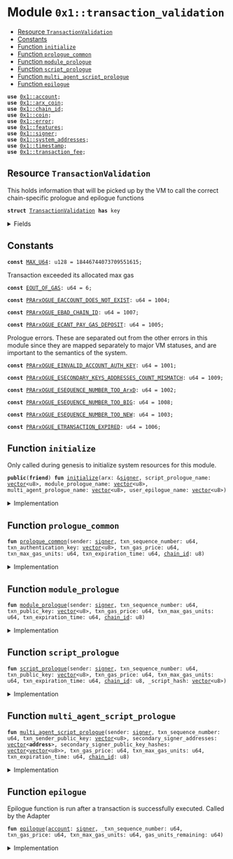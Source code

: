 
<a name="0x1_transaction_validation"></a>

# Module `0x1::transaction_validation`



-  [Resource `TransactionValidation`](#0x1_transaction_validation_TransactionValidation)
-  [Constants](#@Constants_0)
-  [Function `initialize`](#0x1_transaction_validation_initialize)
-  [Function `prologue_common`](#0x1_transaction_validation_prologue_common)
-  [Function `module_prologue`](#0x1_transaction_validation_module_prologue)
-  [Function `script_prologue`](#0x1_transaction_validation_script_prologue)
-  [Function `multi_agent_script_prologue`](#0x1_transaction_validation_multi_agent_script_prologue)
-  [Function `epilogue`](#0x1_transaction_validation_epilogue)


<pre><code><b>use</b> <a href="account.md#0x1_account">0x1::account</a>;
<b>use</b> <a href="arx_coin.md#0x1_arx_coin">0x1::arx_coin</a>;
<b>use</b> <a href="chain_id.md#0x1_chain_id">0x1::chain_id</a>;
<b>use</b> <a href="coin.md#0x1_coin">0x1::coin</a>;
<b>use</b> <a href="../../std/doc/error.md#0x1_error">0x1::error</a>;
<b>use</b> <a href="../../std/doc/features.md#0x1_features">0x1::features</a>;
<b>use</b> <a href="../../std/doc/signer.md#0x1_signer">0x1::signer</a>;
<b>use</b> <a href="system_addresses.md#0x1_system_addresses">0x1::system_addresses</a>;
<b>use</b> <a href="timestamp.md#0x1_timestamp">0x1::timestamp</a>;
<b>use</b> <a href="transaction_fee.md#0x1_transaction_fee">0x1::transaction_fee</a>;
</code></pre>



<a name="0x1_transaction_validation_TransactionValidation"></a>

## Resource `TransactionValidation`

This holds information that will be picked up by the VM to call the
correct chain-specific prologue and epilogue functions


<pre><code><b>struct</b> <a href="transaction_validation.md#0x1_transaction_validation_TransactionValidation">TransactionValidation</a> <b>has</b> key
</code></pre>



<details>
<summary>Fields</summary>


<dl>
<dt>
<code>module_addr: <b>address</b></code>
</dt>
<dd>

</dd>
<dt>
<code>module_name: <a href="../../std/doc/vector.md#0x1_vector">vector</a>&lt;u8&gt;</code>
</dt>
<dd>

</dd>
<dt>
<code>script_prologue_name: <a href="../../std/doc/vector.md#0x1_vector">vector</a>&lt;u8&gt;</code>
</dt>
<dd>

</dd>
<dt>
<code>module_prologue_name: <a href="../../std/doc/vector.md#0x1_vector">vector</a>&lt;u8&gt;</code>
</dt>
<dd>

</dd>
<dt>
<code>multi_agent_prologue_name: <a href="../../std/doc/vector.md#0x1_vector">vector</a>&lt;u8&gt;</code>
</dt>
<dd>

</dd>
<dt>
<code>user_epilogue_name: <a href="../../std/doc/vector.md#0x1_vector">vector</a>&lt;u8&gt;</code>
</dt>
<dd>

</dd>
</dl>


</details>

<a name="@Constants_0"></a>

## Constants


<a name="0x1_transaction_validation_MAX_U64"></a>



<pre><code><b>const</b> <a href="transaction_validation.md#0x1_transaction_validation_MAX_U64">MAX_U64</a>: u128 = 18446744073709551615;
</code></pre>



<a name="0x1_transaction_validation_EOUT_OF_GAS"></a>

Transaction exceeded its allocated max gas


<pre><code><b>const</b> <a href="transaction_validation.md#0x1_transaction_validation_EOUT_OF_GAS">EOUT_OF_GAS</a>: u64 = 6;
</code></pre>



<a name="0x1_transaction_validation_PRArxOGUE_EACCOUNT_DOES_NOT_EXIST"></a>



<pre><code><b>const</b> <a href="transaction_validation.md#0x1_transaction_validation_PRArxOGUE_EACCOUNT_DOES_NOT_EXIST">PRArxOGUE_EACCOUNT_DOES_NOT_EXIST</a>: u64 = 1004;
</code></pre>



<a name="0x1_transaction_validation_PRArxOGUE_EBAD_CHAIN_ID"></a>



<pre><code><b>const</b> <a href="transaction_validation.md#0x1_transaction_validation_PRArxOGUE_EBAD_CHAIN_ID">PRArxOGUE_EBAD_CHAIN_ID</a>: u64 = 1007;
</code></pre>



<a name="0x1_transaction_validation_PRArxOGUE_ECANT_PAY_GAS_DEPOSIT"></a>



<pre><code><b>const</b> <a href="transaction_validation.md#0x1_transaction_validation_PRArxOGUE_ECANT_PAY_GAS_DEPOSIT">PRArxOGUE_ECANT_PAY_GAS_DEPOSIT</a>: u64 = 1005;
</code></pre>



<a name="0x1_transaction_validation_PRArxOGUE_EINVALID_ACCOUNT_AUTH_KEY"></a>

Prologue errors. These are separated out from the other errors in this
module since they are mapped separately to major VM statuses, and are
important to the semantics of the system.


<pre><code><b>const</b> <a href="transaction_validation.md#0x1_transaction_validation_PRArxOGUE_EINVALID_ACCOUNT_AUTH_KEY">PRArxOGUE_EINVALID_ACCOUNT_AUTH_KEY</a>: u64 = 1001;
</code></pre>



<a name="0x1_transaction_validation_PRArxOGUE_ESECONDARY_KEYS_ADDRESSES_COUNT_MISMATCH"></a>



<pre><code><b>const</b> <a href="transaction_validation.md#0x1_transaction_validation_PRArxOGUE_ESECONDARY_KEYS_ADDRESSES_COUNT_MISMATCH">PRArxOGUE_ESECONDARY_KEYS_ADDRESSES_COUNT_MISMATCH</a>: u64 = 1009;
</code></pre>



<a name="0x1_transaction_validation_PRArxOGUE_ESEQUENCE_NUMBER_TOO_ArxD"></a>



<pre><code><b>const</b> <a href="transaction_validation.md#0x1_transaction_validation_PRArxOGUE_ESEQUENCE_NUMBER_TOO_ArxD">PRArxOGUE_ESEQUENCE_NUMBER_TOO_ArxD</a>: u64 = 1002;
</code></pre>



<a name="0x1_transaction_validation_PRArxOGUE_ESEQUENCE_NUMBER_TOO_BIG"></a>



<pre><code><b>const</b> <a href="transaction_validation.md#0x1_transaction_validation_PRArxOGUE_ESEQUENCE_NUMBER_TOO_BIG">PRArxOGUE_ESEQUENCE_NUMBER_TOO_BIG</a>: u64 = 1008;
</code></pre>



<a name="0x1_transaction_validation_PRArxOGUE_ESEQUENCE_NUMBER_TOO_NEW"></a>



<pre><code><b>const</b> <a href="transaction_validation.md#0x1_transaction_validation_PRArxOGUE_ESEQUENCE_NUMBER_TOO_NEW">PRArxOGUE_ESEQUENCE_NUMBER_TOO_NEW</a>: u64 = 1003;
</code></pre>



<a name="0x1_transaction_validation_PRArxOGUE_ETRANSACTION_EXPIRED"></a>



<pre><code><b>const</b> <a href="transaction_validation.md#0x1_transaction_validation_PRArxOGUE_ETRANSACTION_EXPIRED">PRArxOGUE_ETRANSACTION_EXPIRED</a>: u64 = 1006;
</code></pre>



<a name="0x1_transaction_validation_initialize"></a>

## Function `initialize`

Only called during genesis to initialize system resources for this module.


<pre><code><b>public</b>(<b>friend</b>) <b>fun</b> <a href="transaction_validation.md#0x1_transaction_validation_initialize">initialize</a>(arx: &<a href="../../std/doc/signer.md#0x1_signer">signer</a>, script_prologue_name: <a href="../../std/doc/vector.md#0x1_vector">vector</a>&lt;u8&gt;, module_prologue_name: <a href="../../std/doc/vector.md#0x1_vector">vector</a>&lt;u8&gt;, multi_agent_prologue_name: <a href="../../std/doc/vector.md#0x1_vector">vector</a>&lt;u8&gt;, user_epilogue_name: <a href="../../std/doc/vector.md#0x1_vector">vector</a>&lt;u8&gt;)
</code></pre>



<details>
<summary>Implementation</summary>


<pre><code><b>public</b>(<b>friend</b>) <b>fun</b> <a href="transaction_validation.md#0x1_transaction_validation_initialize">initialize</a>(
    arx: &<a href="../../std/doc/signer.md#0x1_signer">signer</a>,
    script_prologue_name: <a href="../../std/doc/vector.md#0x1_vector">vector</a>&lt;u8&gt;,
    module_prologue_name: <a href="../../std/doc/vector.md#0x1_vector">vector</a>&lt;u8&gt;,
    multi_agent_prologue_name: <a href="../../std/doc/vector.md#0x1_vector">vector</a>&lt;u8&gt;,
    user_epilogue_name: <a href="../../std/doc/vector.md#0x1_vector">vector</a>&lt;u8&gt;,
) {
    <a href="system_addresses.md#0x1_system_addresses_assert_arx">system_addresses::assert_arx</a>(arx);

    <b>move_to</b>(arx, <a href="transaction_validation.md#0x1_transaction_validation_TransactionValidation">TransactionValidation</a> {
        module_addr: @arx,
        module_name: b"<a href="transaction_validation.md#0x1_transaction_validation">transaction_validation</a>",
        script_prologue_name,
        module_prologue_name,
        multi_agent_prologue_name,
        user_epilogue_name,
    });
}
</code></pre>



</details>

<a name="0x1_transaction_validation_prologue_common"></a>

## Function `prologue_common`



<pre><code><b>fun</b> <a href="transaction_validation.md#0x1_transaction_validation_prologue_common">prologue_common</a>(sender: <a href="../../std/doc/signer.md#0x1_signer">signer</a>, txn_sequence_number: u64, txn_authentication_key: <a href="../../std/doc/vector.md#0x1_vector">vector</a>&lt;u8&gt;, txn_gas_price: u64, txn_max_gas_units: u64, txn_expiration_time: u64, <a href="chain_id.md#0x1_chain_id">chain_id</a>: u8)
</code></pre>



<details>
<summary>Implementation</summary>


<pre><code><b>fun</b> <a href="transaction_validation.md#0x1_transaction_validation_prologue_common">prologue_common</a>(
    sender: <a href="../../std/doc/signer.md#0x1_signer">signer</a>,
    txn_sequence_number: u64,
    txn_authentication_key: <a href="../../std/doc/vector.md#0x1_vector">vector</a>&lt;u8&gt;,
    txn_gas_price: u64,
    txn_max_gas_units: u64,
    txn_expiration_time: u64,
    <a href="chain_id.md#0x1_chain_id">chain_id</a>: u8,
) {
    <b>assert</b>!(
        <a href="timestamp.md#0x1_timestamp_now_seconds">timestamp::now_seconds</a>() &lt; txn_expiration_time,
        <a href="../../std/doc/error.md#0x1_error_invalid_argument">error::invalid_argument</a>(<a href="transaction_validation.md#0x1_transaction_validation_PRArxOGUE_ETRANSACTION_EXPIRED">PRArxOGUE_ETRANSACTION_EXPIRED</a>),
    );
    <b>assert</b>!(<a href="chain_id.md#0x1_chain_id_get">chain_id::get</a>() == <a href="chain_id.md#0x1_chain_id">chain_id</a>, <a href="../../std/doc/error.md#0x1_error_invalid_argument">error::invalid_argument</a>(<a href="transaction_validation.md#0x1_transaction_validation_PRArxOGUE_EBAD_CHAIN_ID">PRArxOGUE_EBAD_CHAIN_ID</a>));

    <b>let</b> transaction_sender = <a href="../../std/doc/signer.md#0x1_signer_address_of">signer::address_of</a>(&sender);
    <b>assert</b>!(<a href="account.md#0x1_account_exists_at">account::exists_at</a>(transaction_sender), <a href="../../std/doc/error.md#0x1_error_invalid_argument">error::invalid_argument</a>(<a href="transaction_validation.md#0x1_transaction_validation_PRArxOGUE_EACCOUNT_DOES_NOT_EXIST">PRArxOGUE_EACCOUNT_DOES_NOT_EXIST</a>));
    <b>assert</b>!(
        txn_authentication_key == <a href="account.md#0x1_account_get_authentication_key">account::get_authentication_key</a>(transaction_sender),
        <a href="../../std/doc/error.md#0x1_error_invalid_argument">error::invalid_argument</a>(<a href="transaction_validation.md#0x1_transaction_validation_PRArxOGUE_EINVALID_ACCOUNT_AUTH_KEY">PRArxOGUE_EINVALID_ACCOUNT_AUTH_KEY</a>),
    );

    <b>assert</b>!(
        (txn_sequence_number <b>as</b> u128) &lt; <a href="transaction_validation.md#0x1_transaction_validation_MAX_U64">MAX_U64</a>,
        <a href="../../std/doc/error.md#0x1_error_out_of_range">error::out_of_range</a>(<a href="transaction_validation.md#0x1_transaction_validation_PRArxOGUE_ESEQUENCE_NUMBER_TOO_BIG">PRArxOGUE_ESEQUENCE_NUMBER_TOO_BIG</a>)
    );

    <b>let</b> account_sequence_number = <a href="account.md#0x1_account_get_sequence_number">account::get_sequence_number</a>(transaction_sender);
    <b>assert</b>!(
        txn_sequence_number &gt;= account_sequence_number,
        <a href="../../std/doc/error.md#0x1_error_invalid_argument">error::invalid_argument</a>(<a href="transaction_validation.md#0x1_transaction_validation_PRArxOGUE_ESEQUENCE_NUMBER_TOO_ArxD">PRArxOGUE_ESEQUENCE_NUMBER_TOO_ArxD</a>)
    );

    // [PCA12]: Check that the transaction's sequence number matches the
    // current sequence number. Otherwise sequence number is too new by [PCA11].
    <b>assert</b>!(
        txn_sequence_number == account_sequence_number,
        <a href="../../std/doc/error.md#0x1_error_invalid_argument">error::invalid_argument</a>(<a href="transaction_validation.md#0x1_transaction_validation_PRArxOGUE_ESEQUENCE_NUMBER_TOO_NEW">PRArxOGUE_ESEQUENCE_NUMBER_TOO_NEW</a>)
    );

    <b>let</b> max_transaction_fee = txn_gas_price * txn_max_gas_units;
    <b>assert</b>!(
        <a href="coin.md#0x1_coin_is_account_registered">coin::is_account_registered</a>&lt;ArxCoin&gt;(transaction_sender),
        <a href="../../std/doc/error.md#0x1_error_invalid_argument">error::invalid_argument</a>(<a href="transaction_validation.md#0x1_transaction_validation_PRArxOGUE_ECANT_PAY_GAS_DEPOSIT">PRArxOGUE_ECANT_PAY_GAS_DEPOSIT</a>),
    );
    <b>let</b> balance = <a href="coin.md#0x1_coin_balance">coin::balance</a>&lt;ArxCoin&gt;(transaction_sender);
    <b>assert</b>!(balance &gt;= max_transaction_fee, <a href="../../std/doc/error.md#0x1_error_invalid_argument">error::invalid_argument</a>(<a href="transaction_validation.md#0x1_transaction_validation_PRArxOGUE_ECANT_PAY_GAS_DEPOSIT">PRArxOGUE_ECANT_PAY_GAS_DEPOSIT</a>));
}
</code></pre>



</details>

<a name="0x1_transaction_validation_module_prologue"></a>

## Function `module_prologue`



<pre><code><b>fun</b> <a href="transaction_validation.md#0x1_transaction_validation_module_prologue">module_prologue</a>(sender: <a href="../../std/doc/signer.md#0x1_signer">signer</a>, txn_sequence_number: u64, txn_public_key: <a href="../../std/doc/vector.md#0x1_vector">vector</a>&lt;u8&gt;, txn_gas_price: u64, txn_max_gas_units: u64, txn_expiration_time: u64, <a href="chain_id.md#0x1_chain_id">chain_id</a>: u8)
</code></pre>



<details>
<summary>Implementation</summary>


<pre><code><b>fun</b> <a href="transaction_validation.md#0x1_transaction_validation_module_prologue">module_prologue</a>(
    sender: <a href="../../std/doc/signer.md#0x1_signer">signer</a>,
    txn_sequence_number: u64,
    txn_public_key: <a href="../../std/doc/vector.md#0x1_vector">vector</a>&lt;u8&gt;,
    txn_gas_price: u64,
    txn_max_gas_units: u64,
    txn_expiration_time: u64,
    <a href="chain_id.md#0x1_chain_id">chain_id</a>: u8,
) {
    <a href="transaction_validation.md#0x1_transaction_validation_prologue_common">prologue_common</a>(sender, txn_sequence_number, txn_public_key, txn_gas_price, txn_max_gas_units, txn_expiration_time, <a href="chain_id.md#0x1_chain_id">chain_id</a>)
}
</code></pre>



</details>

<a name="0x1_transaction_validation_script_prologue"></a>

## Function `script_prologue`



<pre><code><b>fun</b> <a href="transaction_validation.md#0x1_transaction_validation_script_prologue">script_prologue</a>(sender: <a href="../../std/doc/signer.md#0x1_signer">signer</a>, txn_sequence_number: u64, txn_public_key: <a href="../../std/doc/vector.md#0x1_vector">vector</a>&lt;u8&gt;, txn_gas_price: u64, txn_max_gas_units: u64, txn_expiration_time: u64, <a href="chain_id.md#0x1_chain_id">chain_id</a>: u8, _script_hash: <a href="../../std/doc/vector.md#0x1_vector">vector</a>&lt;u8&gt;)
</code></pre>



<details>
<summary>Implementation</summary>


<pre><code><b>fun</b> <a href="transaction_validation.md#0x1_transaction_validation_script_prologue">script_prologue</a>(
    sender: <a href="../../std/doc/signer.md#0x1_signer">signer</a>,
    txn_sequence_number: u64,
    txn_public_key: <a href="../../std/doc/vector.md#0x1_vector">vector</a>&lt;u8&gt;,
    txn_gas_price: u64,
    txn_max_gas_units: u64,
    txn_expiration_time: u64,
    <a href="chain_id.md#0x1_chain_id">chain_id</a>: u8,
    _script_hash: <a href="../../std/doc/vector.md#0x1_vector">vector</a>&lt;u8&gt;,
) {
    <a href="transaction_validation.md#0x1_transaction_validation_prologue_common">prologue_common</a>(sender, txn_sequence_number, txn_public_key, txn_gas_price, txn_max_gas_units, txn_expiration_time, <a href="chain_id.md#0x1_chain_id">chain_id</a>)
}
</code></pre>



</details>

<a name="0x1_transaction_validation_multi_agent_script_prologue"></a>

## Function `multi_agent_script_prologue`



<pre><code><b>fun</b> <a href="transaction_validation.md#0x1_transaction_validation_multi_agent_script_prologue">multi_agent_script_prologue</a>(sender: <a href="../../std/doc/signer.md#0x1_signer">signer</a>, txn_sequence_number: u64, txn_sender_public_key: <a href="../../std/doc/vector.md#0x1_vector">vector</a>&lt;u8&gt;, secondary_signer_addresses: <a href="../../std/doc/vector.md#0x1_vector">vector</a>&lt;<b>address</b>&gt;, secondary_signer_public_key_hashes: <a href="../../std/doc/vector.md#0x1_vector">vector</a>&lt;<a href="../../std/doc/vector.md#0x1_vector">vector</a>&lt;u8&gt;&gt;, txn_gas_price: u64, txn_max_gas_units: u64, txn_expiration_time: u64, <a href="chain_id.md#0x1_chain_id">chain_id</a>: u8)
</code></pre>



<details>
<summary>Implementation</summary>


<pre><code><b>fun</b> <a href="transaction_validation.md#0x1_transaction_validation_multi_agent_script_prologue">multi_agent_script_prologue</a>(
    sender: <a href="../../std/doc/signer.md#0x1_signer">signer</a>,
    txn_sequence_number: u64,
    txn_sender_public_key: <a href="../../std/doc/vector.md#0x1_vector">vector</a>&lt;u8&gt;,
    secondary_signer_addresses: <a href="../../std/doc/vector.md#0x1_vector">vector</a>&lt;<b>address</b>&gt;,
    secondary_signer_public_key_hashes: <a href="../../std/doc/vector.md#0x1_vector">vector</a>&lt;<a href="../../std/doc/vector.md#0x1_vector">vector</a>&lt;u8&gt;&gt;,
    txn_gas_price: u64,
    txn_max_gas_units: u64,
    txn_expiration_time: u64,
    <a href="chain_id.md#0x1_chain_id">chain_id</a>: u8,
) {
    <a href="transaction_validation.md#0x1_transaction_validation_prologue_common">prologue_common</a>(sender, txn_sequence_number, txn_sender_public_key, txn_gas_price, txn_max_gas_units, txn_expiration_time, <a href="chain_id.md#0x1_chain_id">chain_id</a>);

    <b>let</b> num_secondary_signers = <a href="../../std/doc/vector.md#0x1_vector_length">vector::length</a>(&secondary_signer_addresses);

    <b>assert</b>!(
        <a href="../../std/doc/vector.md#0x1_vector_length">vector::length</a>(&secondary_signer_public_key_hashes) == num_secondary_signers,
        <a href="../../std/doc/error.md#0x1_error_invalid_argument">error::invalid_argument</a>(<a href="transaction_validation.md#0x1_transaction_validation_PRArxOGUE_ESECONDARY_KEYS_ADDRESSES_COUNT_MISMATCH">PRArxOGUE_ESECONDARY_KEYS_ADDRESSES_COUNT_MISMATCH</a>),
    );

    <b>let</b> i = 0;
    <b>while</b> (i &lt; num_secondary_signers) {
        <b>let</b> secondary_address = *<a href="../../std/doc/vector.md#0x1_vector_borrow">vector::borrow</a>(&secondary_signer_addresses, i);
        <b>assert</b>!(<a href="account.md#0x1_account_exists_at">account::exists_at</a>(secondary_address), <a href="../../std/doc/error.md#0x1_error_invalid_argument">error::invalid_argument</a>(<a href="transaction_validation.md#0x1_transaction_validation_PRArxOGUE_EACCOUNT_DOES_NOT_EXIST">PRArxOGUE_EACCOUNT_DOES_NOT_EXIST</a>));

        <b>let</b> signer_public_key_hash = *<a href="../../std/doc/vector.md#0x1_vector_borrow">vector::borrow</a>(&secondary_signer_public_key_hashes, i);
        <b>assert</b>!(
            signer_public_key_hash == <a href="account.md#0x1_account_get_authentication_key">account::get_authentication_key</a>(secondary_address),
            <a href="../../std/doc/error.md#0x1_error_invalid_argument">error::invalid_argument</a>(<a href="transaction_validation.md#0x1_transaction_validation_PRArxOGUE_EINVALID_ACCOUNT_AUTH_KEY">PRArxOGUE_EINVALID_ACCOUNT_AUTH_KEY</a>),
        );
        i = i + 1;
    }
}
</code></pre>



</details>

<a name="0x1_transaction_validation_epilogue"></a>

## Function `epilogue`

Epilogue function is run after a transaction is successfully executed.
Called by the Adapter


<pre><code><b>fun</b> <a href="transaction_validation.md#0x1_transaction_validation_epilogue">epilogue</a>(<a href="account.md#0x1_account">account</a>: <a href="../../std/doc/signer.md#0x1_signer">signer</a>, _txn_sequence_number: u64, txn_gas_price: u64, txn_max_gas_units: u64, gas_units_remaining: u64)
</code></pre>



<details>
<summary>Implementation</summary>


<pre><code><b>fun</b> <a href="transaction_validation.md#0x1_transaction_validation_epilogue">epilogue</a>(
    <a href="account.md#0x1_account">account</a>: <a href="../../std/doc/signer.md#0x1_signer">signer</a>,
    _txn_sequence_number: u64,
    txn_gas_price: u64,
    txn_max_gas_units: u64,
    gas_units_remaining: u64
) {
    <b>assert</b>!(txn_max_gas_units &gt;= gas_units_remaining, <a href="../../std/doc/error.md#0x1_error_invalid_argument">error::invalid_argument</a>(<a href="transaction_validation.md#0x1_transaction_validation_EOUT_OF_GAS">EOUT_OF_GAS</a>));
    <b>let</b> gas_used = txn_max_gas_units - gas_units_remaining;

    <b>assert</b>!(
        (txn_gas_price <b>as</b> u128) * (gas_used <b>as</b> u128) &lt;= <a href="transaction_validation.md#0x1_transaction_validation_MAX_U64">MAX_U64</a>,
        <a href="../../std/doc/error.md#0x1_error_out_of_range">error::out_of_range</a>(<a href="transaction_validation.md#0x1_transaction_validation_EOUT_OF_GAS">EOUT_OF_GAS</a>)
    );
    <b>let</b> transaction_fee_amount = txn_gas_price * gas_used;
    <b>let</b> addr = <a href="../../std/doc/signer.md#0x1_signer_address_of">signer::address_of</a>(&<a href="account.md#0x1_account">account</a>);
    // it's important <b>to</b> maintain the <a href="../../std/doc/error.md#0x1_error">error</a> <a href="code.md#0x1_code">code</a> consistent <b>with</b> vm
    // <b>to</b> do failed transaction cleanup.
    <b>assert</b>!(
        <a href="coin.md#0x1_coin_balance">coin::balance</a>&lt;ArxCoin&gt;(addr) &gt;= transaction_fee_amount,
        <a href="../../std/doc/error.md#0x1_error_out_of_range">error::out_of_range</a>(<a href="transaction_validation.md#0x1_transaction_validation_PRArxOGUE_ECANT_PAY_GAS_DEPOSIT">PRArxOGUE_ECANT_PAY_GAS_DEPOSIT</a>),
    );

    <b>if</b> (<a href="../../std/doc/features.md#0x1_features_collect_and_distribute_gas_fees">features::collect_and_distribute_gas_fees</a>()) {
        // If transaction fees are redistributed <b>to</b> validators, collect them here for
        // later redistribution.
        <a href="transaction_fee.md#0x1_transaction_fee_collect_fee">transaction_fee::collect_fee</a>(addr, transaction_fee_amount);
    } <b>else</b> {
        // Otherwise, just burn the fee.
        // TODO: this branch should be removed completely when transaction fee collection
        // is tested and is fully proven <b>to</b> work well.
        <a href="transaction_fee.md#0x1_transaction_fee_burn_fee">transaction_fee::burn_fee</a>(addr, transaction_fee_amount);
    };

    // Increment sequence number
    <a href="account.md#0x1_account_increment_sequence_number">account::increment_sequence_number</a>(addr);
}
</code></pre>



</details>


[move-book]: https://move-language.github.io/move/introduction.html
